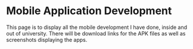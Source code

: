 # Mobile Application Development

This page is to display all the mobile development I have done, inside and out of university.
There will be download links for the APK files as well as screenshots displaying the apps.
